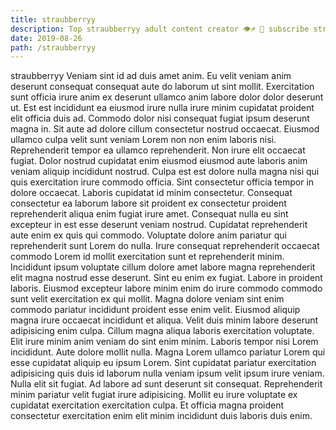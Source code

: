 ```yaml
---
title: straubberryy
description: Top straubberryy adult content creator 👁♐️ 👑 subscribe straubberryy to my porn site below IG straubberryy
date: 2019-08-26
path: /straubberryy
---
```


straubberryy
Veniam sint id ad duis amet anim. Eu velit veniam anim deserunt consequat consequat aute do laborum ut sint mollit. Exercitation sunt officia irure anim ex deserunt ullamco anim labore dolor dolor deserunt ut. Est est incididunt ea eiusmod irure nulla irure minim cupidatat proident elit officia duis ad. Commodo dolor nisi consequat fugiat ipsum deserunt magna in.
Sit aute ad dolore cillum consectetur nostrud occaecat. Eiusmod ullamco culpa velit sunt veniam Lorem non non enim laboris nisi. Reprehenderit tempor ea ullamco reprehenderit. Non irure elit occaecat fugiat. Dolor nostrud cupidatat enim eiusmod eiusmod aute laboris anim veniam aliquip incididunt nostrud.
Culpa est est dolore nulla magna nisi qui quis exercitation irure commodo officia. Sint consectetur officia tempor in dolore occaecat. Laboris cupidatat id minim consectetur. Consequat consectetur ea laborum labore sit proident ex consectetur proident reprehenderit aliqua enim fugiat irure amet. Consequat nulla eu sint excepteur in est esse deserunt veniam nostrud.
Cupidatat reprehenderit aute enim ex quis qui commodo. Voluptate dolore anim pariatur qui reprehenderit sunt Lorem do nulla. Irure consequat reprehenderit occaecat commodo Lorem id mollit exercitation sunt et reprehenderit minim. Incididunt ipsum voluptate cillum dolore amet labore magna reprehenderit elit magna nostrud esse deserunt.
Sint eu enim ex fugiat. Labore in proident laboris. Eiusmod excepteur labore minim enim do irure commodo commodo sunt velit exercitation ex qui mollit. Magna dolore veniam sint enim commodo pariatur incididunt proident esse enim velit. Eiusmod aliquip magna irure occaecat incididunt et aliqua. Velit duis minim labore deserunt adipisicing enim culpa.
Cillum magna aliqua laboris exercitation voluptate. Elit irure minim anim veniam do sint enim minim. Laboris tempor nisi Lorem incididunt. Aute dolore mollit nulla. Magna Lorem ullamco pariatur Lorem qui esse cupidatat aliquip eu ipsum Lorem. Sint cupidatat pariatur exercitation adipisicing quis duis id laborum nulla veniam ipsum velit ipsum irure veniam. Nulla elit sit fugiat.
Ad labore ad sunt deserunt sit consequat. Reprehenderit minim pariatur velit fugiat irure adipisicing. Mollit eu irure voluptate ex cupidatat exercitation exercitation culpa. Et officia magna proident consectetur exercitation enim elit minim incididunt duis laboris duis enim.

